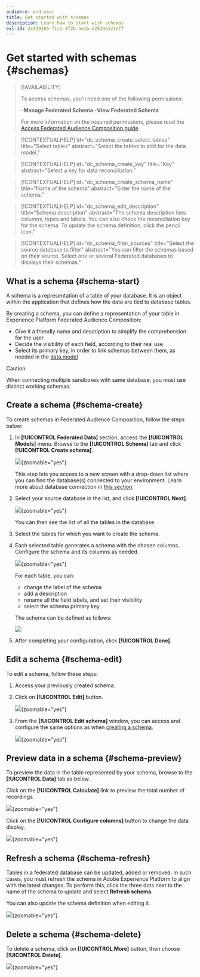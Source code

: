 ```yaml
---
audience: end-user
title: Get started with schemas
description: Learn how to start with schemas
exl-id: 2c939185-f1c1-4f2b-ae1b-e2539e121eff
---
```

# Get started with schemas {#schemas}

>[!AVAILABILITY]
>
>To access schemas, you'll need one of the following permissions:
>
>-**Manage Federated Schema**
>-**View Federated Schema**
>
>For more information on the required permissions, please read the [Access Federated Audience Composition guide](/help/governance-privacy-security/access-control.md).

>[!CONTEXTUALHELP]
>id="dc_schema_create_select_tables"
>title="Select tables"
>abstract="Select the tables to add for the data model."

>[!CONTEXTUALHELP]
>id="dc_schema_create_key"
>title="Key"
>abstract="Select a key for data reconciliation."

>[!CONTEXTUALHELP]
>id="dc_schema_create_schema_name"
>title="Name of the schema"
>abstract="Enter the name of the schema."


>[!CONTEXTUALHELP]
>id="dc_schema_edit_description"
>title="Schema description"
>abstract="The schema description lists columns, types and labels. You can also check the reconciliation key for the schema. To update the schema definition, click the pencil icon."

>[!CONTEXTUALHELP]
>id="dc_schema_filter_sources"
>title="Select the source database to filter"
>abstract="You can filter the schemas based on their source. Select one or several Federated databases to displays their schemas."

## What is a schema {#schema-start}

A schema is a representation of a table of your database. It is an object within the application that defines how the data are tied to database tables. 

By creating a schema, you can define a representation of your table in Experience Platform Federated Audience Composition: 

* Give it a friendly name and description to simplify the comprehension for the user
* Decide the visibility of each field, according to their real use 
* Select its primary key, in order to link schemas between them, as needed in the [data model](../data-management/gs-models.md#data-model-start)

>[!CAUTION]
>
>When connecting multiple sandboxes with same database, you must use distinct working schemas.
>

## Create a schema {#schema-create}

To create schemas in Federated Audience Composition, follow the steps below:

1. In **[!UICONTROL Federated Data]** section, access the **[!UICONTROL Models]** menu. Browse to the **[!UICONTROL Schema]** tab and click **[!UICONTROL Create schema]**.

    ![](assets/schema_create.png){zoomable="yes"}

    This step lets you access to a new screen with a drop-down list where you can find the database(s) connected to your environment. Learn more about database connection in [this section](../connections/connections.md#connections-fdb).

1. Select your source database in the list, and click **[!UICONTROL Next]**.

    ![](assets/schema_tables.png){zoomable="yes"}

    You can then see the list of all the tables in the database.

1. Select the tables for which you want to create the schema.

1. Each selected table generates a schema with the chosen columns. Configure the schema and its columns as needed.

    ![](assets/schema_fields.png){zoomable="yes"}

    For each table, you can:

    * change the label of the schema
    * add a description
    * rename all the field labels, and set their visibility
    * select the schema primary key

    The schema can be defined as follows:

    ![](assets/schema_example.png)

1. After completing your configuration, click **[!UICONTROL Done]**. 

## Edit a schema {#schema-edit}

To edit a schema, follow these steps:

1. Access your previously created schema.

1. Click on **[!UICONTROL Edit]** button.

    ![](assets/schema_edit.png){zoomable="yes"}

1. From the **[!UICONTROL Edit schema]** window, you can access and configure the same options as when [creating a schema](#schema-create).

    ![](assets/schema_edit_orders.png){zoomable="yes"}

## Preview data in a schema {#schema-preview}

To preview the data in the table represented by your schema, browse to the **[!UICONTROL Data]** tab as below.

Click on the **[!UICONTROL Calculate]** link to preview the total number of recordings.

![](assets/schema_data.png){zoomable="yes"}

Click on the **[!UICONTROL Configure columns]** button to change the data display.

![](assets/schema_columns.png){zoomable="yes"}

## Refresh a schema {#schema-refresh}

Tables in a federated database can be updated, added or removed. In such cases, you must refresh the schema in Adobe Experience Platform to align with the latest changes. To perform this, click the three dots next to the name of the schema to update and select **Refresh schema**. 

You can also update the schema definition when editing it.

![](assets/schema_refresh.png){zoomable="yes"}


## Delete a schema {#schema-delete}

To delete a schema, click on **[!UICONTROL More]** button, then choose **[!UICONTROL Delete]**.

![](assets/schema_delete.png){zoomable="yes"}
